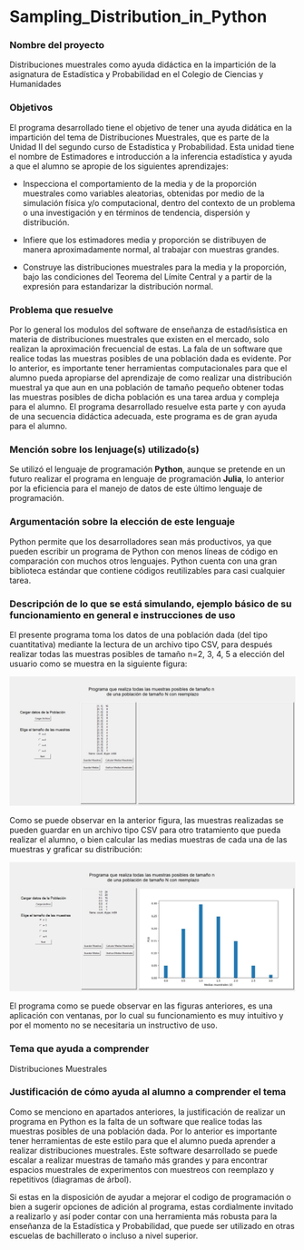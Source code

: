 # Sampling_Distribution_in_Python

### Nombre del proyecto

Distribuciones muestrales como ayuda didáctica en la impartición de la asignatura de Estadística y Probabilidad en el Colegio de Ciencias y Humanidades

### Objetivos

El programa desarrollado tiene el objetivo de tener una ayuda didática en la impartición del tema de Distribuciones Muestrales, que es parte de la Unidad II del segundo curso de Estadística y Probabilidad. Esta unidad tiene el nombre de Estimadores e introducción a la inferencia estadística y ayuda a que el alumno se apropie de los siguientes aprendizajes:

* Inspecciona el comportamiento de la media y de la proporción muestrales como variables aleatorias, obtenidas por medio de la simulación física y/o computacional, dentro del contexto de un problema o una investigación y en términos de tendencia, dispersión y distribución.

* Infiere que los estimadores media y proporción se distribuyen de manera aproximadamente normal, al trabajar con muestras grandes.

* Construye las distribuciones muestrales para la media y la proporción, bajo las condiciones del Teorema del Límite Central y a partir de la expresión para estandarizar la distribución normal.

### Problema que resuelve

Por lo general los modulos del software de enseñanza de estadñsística en materia de distribuciones muestrales que existen en el mercado, solo realizan la aproximación frecuencial de estas. La fala de un software que realice todas las muestras posibles de una población dada es evidente. Por lo anterior, es importante tener herramientas computacionales para que el alumno pueda apropiarse del aprendizaje de como realizar una distribución muestral ya que aun en una población de tamaño pequeño obtener todas las muestras posibles de dicha población es una tarea ardua y compleja para el alumno. El programa desarrollado resuelve esta parte y con ayuda de una secuencia didáctica adecuada, este programa es de gran ayuda para el alumno.

### Mención sobre los lenjuage(s) utilizado(s)

Se utilizó el lenguaje de programación **Python**, aunque se pretende en un futuro realizar el programa en lenguaje de programación **Julia**, lo anterior por la eficiencia para el manejo de datos de este último lenguaje de programación.

### Argumentación sobre la elección de este lenguaje

Python permite que los desarrolladores sean más productivos, ya que pueden escribir un programa de Python con menos líneas de código en comparación con muchos otros lenguajes. Python cuenta con una gran biblioteca estándar que contiene códigos reutilizables para casi cualquier tarea.

### Descripción de lo que se está simulando, ejemplo básico de su funcionamiento en general e instrucciones de uso

El presente programa toma los datos de una población dada (del tipo cuantitativa) mediante la lectura de un archivo tipo CSV, para después realizar todas las muestras posibles de tamaño n=2, 3, 4, 5 a elección del usuario como se muestra en la siguiente figura:

![](https://github.com/temocbzc/Sampling_Distribution_in_Python/blob/main/Img%201.JPG)

Como se puede observar en la anterior figura, las muestras realizadas se pueden guardar en un archivo tipo CSV para otro tratamiento que pueda realizar el alumno, o bien calcular las medias muestras de cada una de las muestras y graficar su distribución:

![](https://github.com/temocbzc/Sampling_Distribution_in_Python/blob/main/Img%202.JPG)

El programa como se puede observar en las figuras anteriores, es una aplicación con ventanas, por lo cual su funcionamiento es muy intuitivo y por el momento no se necesitaria un instructivo de uso.

### Tema que ayuda a comprender

Distribuciones Muestrales

### Justificación de cómo ayuda al alumno a comprender el tema

Como se menciono en apartados anteriores, la justificación de realizar un programa en Python es la falta de un software que realice todas las muestras posibles de una población dada. Por lo anterior es importante tener herramientas de este estilo para que el alumno pueda aprender a realizar distribuciones muestrales. Este software desarrollado se puede escalar a realizar muestras de tamaño más grandes y para encontrar espacios muestrales de experimentos con muestreos con reemplazo y repetitivos (diagramas de árbol).

Si estas en la disposición de ayudar a mejorar el codigo de programación o bien a sugerir opciones de adición al programa, estas cordialmente invitado a realizarlo y así poder contar con una herramienta más robusta para la enseñanza de la Estadística y Probabilidad, que puede ser utilizado en otras escuelas de bachillerato o incluso a nivel superior.